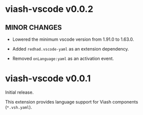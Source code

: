 # viash-vscode v0.0.2

## MINOR CHANGES

* Lowered the minimum vscode version from 1.91.0 to 1.63.0.

* Added `redhad.vscode-yaml` as an extension dependency.

* Removed `onLanguage:yaml` as an activation event.

# viash-vscode v0.0.1

Initial release.

This extension provides language support for Viash components (`*.vsh.yaml`).